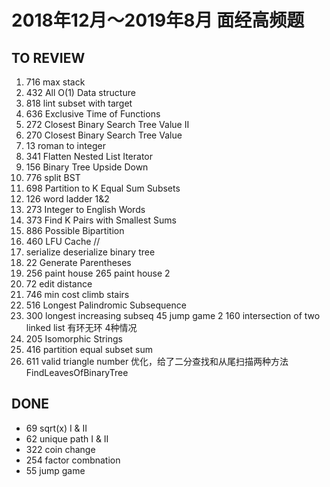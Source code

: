# 2018年12月～2019年8月 面经高频题

## TO REVIEW
1. 716 max stack
2. 432 All O(1) Data structure
3. 818 lint subset with target
5. 636 Exclusive Time of Functions 
10. 272	Closest Binary Search Tree Value II 
11. 270	Closest Binary Search Tree Value
14. 13 roman to integer
17. 341 Flatten Nested List Iterator
18. 156 Binary Tree Upside Down
19. 776 split BST
21. 698 Partition to K Equal Sum Subsets
26. 126 word ladder 1&2
28. 273 Integer to English Words
29. 373 Find K Pairs with Smallest Sums
30. 886	Possible Bipartition
31. 460	LFU Cache
//
13. serialize deserialize binary tree
16. 22 Generate Parentheses
22. 256 paint house  265 paint house 2
24. 72 edit distance
23. 746 min cost climb stairs
27. 516 Longest Palindromic Subsequence
25. 300 longest increasing subseq
45 jump game 2
160 intersection of two linked list  有环无环 4种情况
12. 205 Isomorphic Strings
20. 416 partition equal subset sum
6. 611 valid triangle number 优化，给了二分查找和从尾扫描两种方法
FindLeavesOfBinaryTree



## DONE
- 69 sqrt(x) I & II
- 62 unique path I & II
- 322 coin change
- 254 factor combnation
- 55 jump game

